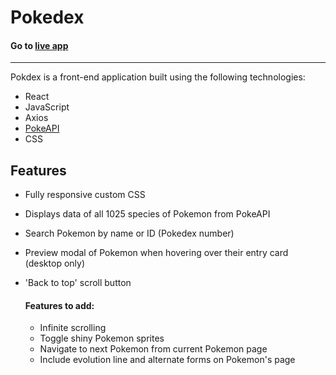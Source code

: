# Pokedex

#### Go to [live app](https://pokedex-jkm.netlify.app/)

---

Pokdex is a front-end application built using the following technologies:

- React
- JavaScript
- Axios
- [PokeAPI](https://pokeapi.co/)
- CSS

## Features

- Fully responsive custom CSS
- Displays data of all 1025 species of Pokemon from PokeAPI
- Search Pokemon by name or ID (Pokedex number)
- Preview modal of Pokemon when hovering over their entry card (desktop only)
- 'Back to top' scroll button

  #### Features to add:

  - Infinite scrolling
  - Toggle shiny Pokemon sprites
  - Navigate to next Pokemon from current Pokemon page
  - Include evolution line and alternate forms on Pokemon's page
